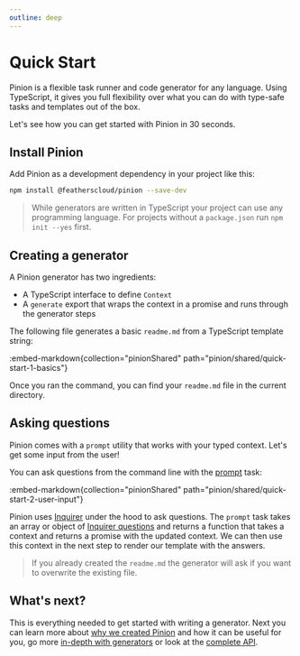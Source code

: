 ```yaml
---
outline: deep
---
```


# Quick Start

Pinion is a flexible task runner and code generator for any language. Using TypeScript, it gives you full flexibility over what you can do with type-safe tasks and templates out of the box.

Let's see how you can get started with Pinion in 30 seconds.

## Install Pinion

Add Pinion as a development dependency in your project like this:

```bash
npm install @featherscloud/pinion --save-dev
```

<BlockQuote type="tip" label="Note">

While generators are written in TypeScript your project can use any programming language. For projects without a `package.json` run `npm init --yes` first.

</BlockQuote>

## Creating a generator

A Pinion generator has two ingredients:

- A TypeScript interface to define `Context`
- A `generate` export that wraps the context in a promise and runs through the generator steps

The following file generates a basic `readme.md` from a TypeScript template string:

:embed-markdown{collection="pinionShared" path="pinion/shared/quick-start-1-basics"}

Once you ran the command, you can find your `readme.md` file in the current directory.

## Asking questions

Pinion comes with a `prompt` utility that works with your typed context. Let's get some input from the user!

You can ask questions from the command line with the [prompt](./generators.md#prompt) task:

:embed-markdown{collection="pinionShared" path="pinion/shared/quick-start-2-user-input"}

Pinion uses [Inquirer](https://www.npmjs.com/package/inquirer) under the hood to ask questions. The `prompt` task takes an array or object of [Inquirer questions](https://www.npmjs.com/package/inquirer#question) and returns a function that takes a context and returns a promise with the updated context. We can then use this context in the next step to render our template with the answers.

<BlockQuote type="tip" label="Note">

If you already created the `readme.md` the generator will ask if you want to overwrite the existing file.

</BlockQuote>

## What's next?

This is everything needed to get started with writing a generator. Next you can learn more about [why we created Pinion](./why.md) and how it can be useful for you, go more [in-depth with generators](./generators.md) or look at the [complete API](./api.md).
